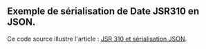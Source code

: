 ## Exemple de sérialisation de Date JSR310 en JSON.

Ce code source illustre l'article : [JSR 310 et sérialisation JSON](http://blog.shipstone.org/post/jsondateformat/).

